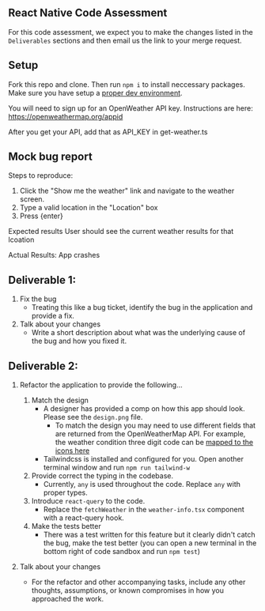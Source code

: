 ## React Native Code Assessment

For this code assessment, we expect you to make the changes listed in the `Deliverables` sections and then email us the link to your merge request.

## Setup

Fork this repo and clone. Then run `npm i` to install neccessary packages. Make sure you have setup a [proper dev environment](https://reactnative.dev/docs/environment-setup).

You will need to sign up for an OpenWeather API key. Instructions are here: https://openweathermap.org/appid

After you get your API, add that as API_KEY in get-weather.ts

## Mock bug report

Steps to reproduce:
1. Click the "Show me the weather" link and navigate to the weather screen.
2. Type a valid location in the "Location" box
3. Press {enter}

Expected results
User should see the current weather results for that lcoation

Actual Results:
App crashes


## Deliverable 1:

1. Fix the bug
   - Treating this like a bug ticket, identify the bug in the application and provide a fix.
2. Talk about your changes
   - Write a short description about what was the underlying cause of the bug and how you fixed it.


## Deliverable 2:

1. Refactor the application to provide the following...

   1. Match the design
      - A designer has provided a comp on how this app should look. Please see the `design.png` file.
        - To match the design you may need to use different fields that are returned from the OpenWeatherMap API. For example, the weather condition three digit code can be [mapped to the icons here](https://openweathermap.org/weather-conditions)
      - Tailwindcss is installed and configured for you. Open another terminal window and run `npm run tailwind-w`
   2. Provide correct the typing in the codebase. 
      - Currently, `any` is used throughout the code. Replace `any` with proper types.   
   3. Introduce `react-query` to the code. 
      - Replace the `fetchWeather` in the `weather-info.tsx` component with a react-query hook.
   4. Make the tests better
      - There was a test written for this feature but it clearly didn't catch the bug, make the test better (you can open a new terminal in the bottom right of code sandbox and run `npm test`)

2. Talk about your changes
   - For the refactor and other accompanying tasks, include any other thoughts, assumptions, or known compromises in how you approached the work.
